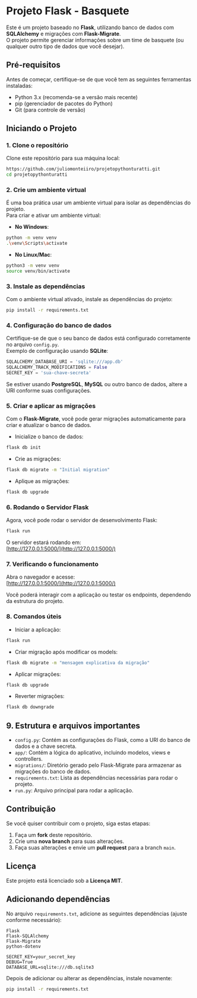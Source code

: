# Projeto Flask - Basquete

Este é um projeto baseado no **Flask**, utilizando banco de dados com **SQLAlchemy** e migrações com **Flask-Migrate**.  
O projeto permite gerenciar informações sobre um time de basquete (ou qualquer outro tipo de dados que você desejar).

## Pré-requisitos

Antes de começar, certifique-se de que você tem as seguintes ferramentas instaladas:

- Python 3.x (recomenda-se a versão mais recente)
- pip (gerenciador de pacotes do Python)
- Git (para controle de versão)

## Iniciando o Projeto

### 1. Clone o repositório

Clone este repositório para sua máquina local:

```bash
https://github.com/juliomonteiiro/projetopythonturatti.git
cd projetopythonturatti
```

### 2. Crie um ambiente virtual

É uma boa prática usar um ambiente virtual para isolar as dependências do projeto.  
Para criar e ativar um ambiente virtual:

- **No Windows**:

```bash
python -m venv venv
.\venv\Scripts\activate
```

- **No Linux/Mac**:

```bash
python3 -m venv venv
source venv/bin/activate
```

### 3. Instale as dependências

Com o ambiente virtual ativado, instale as dependências do projeto:

```bash
pip install -r requirements.txt
```

### 4. Configuração do banco de dados

Certifique-se de que o seu banco de dados está configurado corretamente no arquivo `config.py`.  
Exemplo de configuração usando **SQLite**:

```python
SQLALCHEMY_DATABASE_URI = 'sqlite:///app.db'
SQLALCHEMY_TRACK_MODIFICATIONS = False
SECRET_KEY = 'sua-chave-secreta'
```

Se estiver usando **PostgreSQL**, **MySQL** ou outro banco de dados, altere a URI conforme suas configurações.

### 5. Criar e aplicar as migrações

Com o **Flask-Migrate**, você pode gerar migrações automaticamente para criar e atualizar o banco de dados.

- Inicialize o banco de dados:

```bash
flask db init
```

- Crie as migrações:

```bash
flask db migrate -m "Initial migration"
```

- Aplique as migrações:

```bash
flask db upgrade
```

### 6. Rodando o Servidor Flask

Agora, você pode rodar o servidor de desenvolvimento Flask:

```bash
flask run
```

O servidor estará rodando em:  
[http://127.0.0.1:5000/](http://127.0.0.1:5000/)

### 7. Verificando o funcionamento

Abra o navegador e acesse:  
[http://127.0.0.1:5000/](http://127.0.0.1:5000/)  

Você poderá interagir com a aplicação ou testar os endpoints, dependendo da estrutura do projeto.

### 8. Comandos úteis

- Iniciar a aplicação:

```bash
flask run
```

- Criar migração após modificar os models:

```bash
flask db migrate -m "mensagem explicativa da migração"
```

- Aplicar migrações:

```bash
flask db upgrade
```

- Reverter migrações:

```bash
flask db downgrade
```

## 9. Estrutura e arquivos importantes

- `config.py`: Contém as configurações do Flask, como a URI do banco de dados e a chave secreta.
- `app/`: Contém a lógica do aplicativo, incluindo modelos, views e controllers.
- `migrations/`: Diretório gerado pelo Flask-Migrate para armazenar as migrações do banco de dados.
- `requirements.txt`: Lista as dependências necessárias para rodar o projeto.
- `run.py`: Arquivo principal para rodar a aplicação.

## Contribuição

Se você quiser contribuir com o projeto, siga estas etapas:

1. Faça um **fork** deste repositório.
2. Crie uma **nova branch** para suas alterações.
3. Faça suas alterações e envie um **pull request** para a branch `main`.

## Licença

Este projeto está licenciado sob a **Licença MIT**.

## Adicionando dependências

No arquivo `requirements.txt`, adicione as seguintes dependências (ajuste conforme necessário):

```
Flask
Flask-SQLAlchemy
Flask-Migrate
python-dotenv
```


```.env
SECRET_KEY=your_secret_key
DEBUG=True
DATABASE_URL=sqlite:///db.sqlite3
```

Depois de adicionar ou alterar as dependências, instale novamente:

```bash
pip install -r requirements.txt
```
